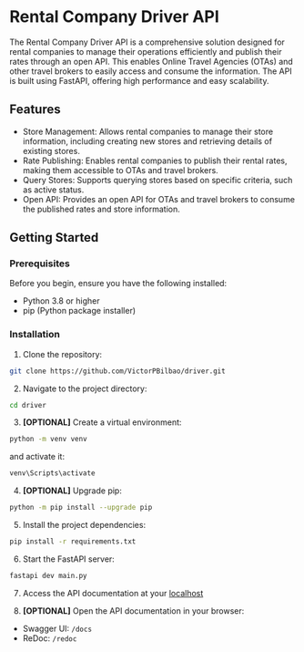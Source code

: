 # Rental Company Driver API

The Rental Company Driver API is a comprehensive solution designed for rental companies to manage their operations efficiently and publish their rates through an open API. This enables Online Travel Agencies (OTAs) and other travel brokers to easily access and consume the information. The API is built using FastAPI, offering high performance and easy scalability.

## Features

- Store Management: Allows rental companies to manage their store information, including creating new stores and retrieving details of existing stores.
- Rate Publishing: Enables rental companies to publish their rental rates, making them accessible to OTAs and travel brokers.
- Query Stores: Supports querying stores based on specific criteria, such as active status.
- Open API: Provides an open API for OTAs and travel brokers to consume the published rates and store information.

## Getting Started

### Prerequisites

Before you begin, ensure you have the following installed:
- Python 3.8 or higher
- pip (Python package installer)

### Installation

1. Clone the repository:
```bash
git clone https://github.com/VictorPBilbao/driver.git
```

2. Navigate to the project directory:
```bash
cd driver
```

3. **[OPTIONAL]** Create a virtual environment:
```bash
python -m venv venv
```

and activate it:
```bash
venv\Scripts\activate
```

4. **[OPTIONAL]** Upgrade pip:
```bash
python -m pip install --upgrade pip
```

5. Install the project dependencies:
```bash
pip install -r requirements.txt
```

6. Start the FastAPI server:
```bash
fastapi dev main.py
```

7. Access the API documentation at your [localhost](http://127.0.0.1:8000)

8. **[OPTIONAL]** Open the API documentation in your browser:
- Swagger UI: `/docs`
- ReDoc: `/redoc`